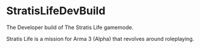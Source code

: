 StratisLifeDevBuild
===================

The Developer build of The Stratis Life gamemode.

Stratis Life is a mission for Arma 3 (Alpha) that revolves around roleplaying.
